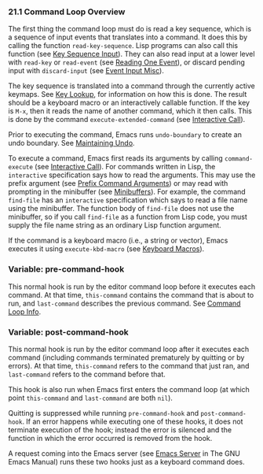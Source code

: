 

### 21.1 Command Loop Overview

The first thing the command loop must do is read a key sequence, which is a sequence of input events that translates into a command. It does this by calling the function `read-key-sequence`. Lisp programs can also call this function (see [Key Sequence Input](Key-Sequence-Input.html)). They can also read input at a lower level with `read-key` or `read-event` (see [Reading One Event](Reading-One-Event.html)), or discard pending input with `discard-input` (see [Event Input Misc](Event-Input-Misc.html)).

The key sequence is translated into a command through the currently active keymaps. See [Key Lookup](Key-Lookup.html), for information on how this is done. The result should be a keyboard macro or an interactively callable function. If the key is `M-x`, then it reads the name of another command, which it then calls. This is done by the command `execute-extended-command` (see [Interactive Call](Interactive-Call.html)).

Prior to executing the command, Emacs runs `undo-boundary` to create an undo boundary. See [Maintaining Undo](Maintaining-Undo.html).

To execute a command, Emacs first reads its arguments by calling `command-execute` (see [Interactive Call](Interactive-Call.html)). For commands written in Lisp, the `interactive` specification says how to read the arguments. This may use the prefix argument (see [Prefix Command Arguments](Prefix-Command-Arguments.html)) or may read with prompting in the minibuffer (see [Minibuffers](Minibuffers.html)). For example, the command `find-file` has an `interactive` specification which says to read a file name using the minibuffer. The function body of `find-file` does not use the minibuffer, so if you call `find-file` as a function from Lisp code, you must supply the file name string as an ordinary Lisp function argument.

If the command is a keyboard macro (i.e., a string or vector), Emacs executes it using `execute-kbd-macro` (see [Keyboard Macros](Keyboard-Macros.html)).

### Variable: **pre-command-hook**

This normal hook is run by the editor command loop before it executes each command. At that time, `this-command` contains the command that is about to run, and `last-command` describes the previous command. See [Command Loop Info](Command-Loop-Info.html).

### Variable: **post-command-hook**

This normal hook is run by the editor command loop after it executes each command (including commands terminated prematurely by quitting or by errors). At that time, `this-command` refers to the command that just ran, and `last-command` refers to the command before that.

This hook is also run when Emacs first enters the command loop (at which point `this-command` and `last-command` are both `nil`).

Quitting is suppressed while running `pre-command-hook` and `post-command-hook`. If an error happens while executing one of these hooks, it does not terminate execution of the hook; instead the error is silenced and the function in which the error occurred is removed from the hook.

A request coming into the Emacs server (see [Emacs Server](https://www.gnu.org/software/emacs/manual/html_node/emacs/Emacs-Server.html#Emacs-Server) in The GNU Emacs Manual) runs these two hooks just as a keyboard command does.
